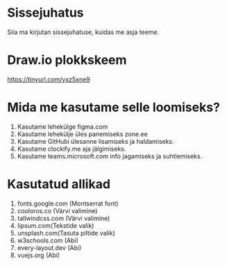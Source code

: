 # Sissejuhatus
Siia ma kirjutan sissejuhatuse, kuidas me asja teeme.

# Draw.io plokkskeem
https://tinyurl.com/yxz5xne9

# Mida me kasutame selle loomiseks?
1. Kasutame lehekülge figma.com
2. Kasutame lehekülje üles panemiseks zone.ee
3. Kasutame GitHubi ülesanne lisamiseks ja haldamiseks.
4. Kasutame clockify.me aja jälgimiseks.
5. Kasutame teams.microsoft.com info jagamiseks ja suhtlemiseks.

# Kasutatud allikad 
1) fonts.google.com (Montserrat font) 
2) cooloros.co (Värvi valimine)
3) tallwindcss.com (Värvi valimine)
4) lipsum.com(Tekstide valik)
5) unsplash.com(Tasuta piltide valik)
6) w3schools.com (Abi)
7) every-layout.dev (Abi)
8) vuejs.org (Abi)
